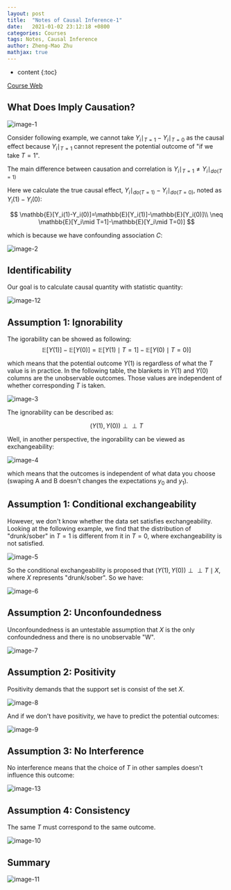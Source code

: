 ```yaml
---
layout: post
title:  "Notes of Causal Inference-1"
date:   2021-01-02 23:12:18 +0800
categories: Courses
tags: Notes, Causal Inference
author: Zheng-Mao Zhu
mathjax: true
---
```


* content
{:toc}

[Course Web](https://www.bradyneal.com/causal-inference-course)


## What Does Imply Causation?

![image-1](\images\2021-01-02-Causal-1\image-1.png)

Consider following example, we cannot take 
$Y_i \mid  _{T=1} - Y_i \mid  _{T=0}$
as the causal effect because $Y_i\mid _{T=1}$ cannot represent the potential outcome of "if we take $T=1$". 

The main difference between causation and correlation is $Y_i\mid _{T=1}\neq Y_i\mid _{do(T=1)}$  

Here we calculate the true causal effect, $Y_i\mid _{do(T=1)}-Y_i\mid _{do(T=0)}$, noted as $Y_i(1)-Y_i(0)$:

$$
\mathbb{E}[Y_i(1)-Y_i(0)]=\mathbb{E}[Y_i(1)]-\mathbb{E}[Y_i(0)]\\
\neq \mathbb{E}[Y_i\mid T=1]-\mathbb{E}[Y_i\mid T=0)]
$$

which is because we have confounding association $C$:

![image-2](\images\2021-01-02-Causal-1\image-2.png)

## Identificability


Our goal is to calculate causal quantity with statistic quantity:

![image-12](\images\2021-01-02-Causal-1\image-12.png)


## Assumption 1: Ignorability

The igorability can be showed as following:
$$
\mathbb{E}[Y(1)]-\mathbb{E}[Y(0)]
= \mathbb{E}[Y(1)\mid T=1]-\mathbb{E}[Y(0)\mid T=0)]
$$

which means that the potential outcome $Y(1)$ is regardless of what the $T$ value is in practice. In the following table, the blankets in $Y(1)$ and $Y(0)$ columns are the unobservable outcomes. Those values are independent of whether corresponding $T$ is taken.

![image-3](\images\2021-01-02-Causal-1\image-3.png)

The ignorability can be described as:

$$
(Y(1),Y(0)) \perp \perp T
$$

Well, in another perspective, the ingorability can be viewed as exchangeability:

![image-4](\images\2021-01-02-Causal-1\image-4.png)

which means that the outcomes is independent of what data you choose (swaping A and B doesn't changes the expectations $y_0$ and $y_1$).

## Assumption 1: Conditional exchangeability

However, we don't know whether the data set satisfies exchangeability. Looking at the following example, we find that the distribution of "drunk/sober" in $T=1$ is different from it in $T=0$, where exchangeability is not satisfied.

![image-5](\images\2021-01-02-Causal-1\image-5.png)

So the conditional exchangeability is proposed that $(Y(1),Y(0))\perp\perp T\mid X$, where $X$ represents "drunk/sober".
So we have:

![image-6](\images\2021-01-02-Causal-1\image-6.png)

## Assumption 2: Unconfoundedness

Unconfoundedness is an untestable assumption that $X$ is the only confoundedness and there is no unobservable "W".

![image-7](\images\2021-01-02-Causal-1\image-7.png)

## Assumption 2: Positivity

Positivity demands that the support set is consist of the set $X$.

![image-8](\images\2021-01-02-Causal-1\image-8.png)

And if we don't have positivity, we have to predict the potential outcomes:

![image-9](\images\2021-01-02-Causal-1\image-9.png)

## Assumption 3: No Interference

No interference means that the choice of $T$ in other samples doesn't influence this outcome:

![image-13](\images\2021-01-02-Causal-1\image-13.png)

## Assumption 4: Consistency

The same $T$ must correspond to the same outcome.

![image-10](\images\2021-01-02-Causal-1\image-10.png)

## Summary

![image-11](\images\2021-01-02-Causal-1\image-11.png)
